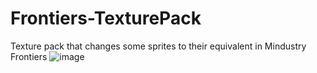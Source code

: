 # Frontiers-TexturePack
Texture pack that changes some sprites to their equivalent in Mindustry Frontiers
![image](https://github.com/Lepisma-0/Frontiers-TexturePack/assets/77903853/c9309aa8-ce28-4155-8f24-7e865b07ffc3)

